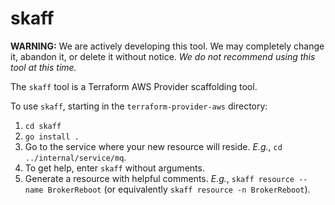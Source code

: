 # skaff

**WARNING:** We are actively developing this tool. We may completely change it, abandon it, or delete it without notice. *We do not recommend using this tool at this time.*

The `skaff` tool is a Terraform AWS Provider scaffolding tool.

To use `skaff`, starting in the `terraform-provider-aws` directory:

1. `cd skaff`
2. `go install .`
3. Go to the service where your new resource will reside. _E.g._, `cd ../internal/service/mq`.
4. To get help, enter `skaff` without arguments.
5. Generate a resource with helpful comments. _E.g._, `skaff resource --name BrokerReboot` (or equivalently `skaff resource -n BrokerReboot`).
